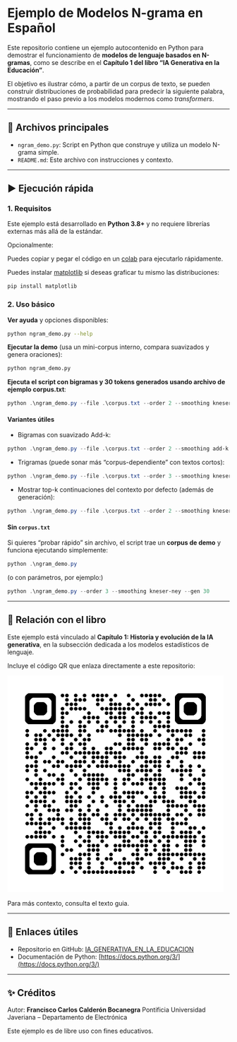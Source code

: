 
# Ejemplo de Modelos N-grama en Español

Este repositorio contiene un ejemplo autocontenido en Python para demostrar el funcionamiento de **modelos de lenguaje basados en N-gramas**, como se describe en el **Capítulo 1 del libro “IA Generativa en la Educación”**.

El objetivo es ilustrar cómo, a partir de un corpus de texto, se pueden construir distribuciones de probabilidad para predecir la siguiente palabra, mostrando el paso previo a los modelos modernos como *transformers*.

---

## 📂 Archivos principales

- `ngram_demo.py`: Script en Python que construye y utiliza un modelo N-grama simple.
- `README.md`: Este archivo con instrucciones y contexto.

---

## ▶️ Ejecución rápida

### 1. Requisitos

Este ejemplo está desarrollado en **Python 3.8+** y no requiere librerías externas más allá de la estándar.

Opcionalmente:

Puedes copiar y pegar el código en un  [colab](https://colab.research.google.com/) para ejecutarlo rápidamente.

Puedes instalar [matplotlib](https://matplotlib.org/) si deseas graficar tu mismo las distribuciones:

```bash
pip install matplotlib
````

### 2. Uso básico

**Ver ayuda** y opciones disponibles:

```bash
python ngram_demo.py --help
```
**Ejecutar la demo** (usa un mini-corpus interno, compara suavizados y genera oraciones):

```bash
python ngram_demo.py
```

**Ejecuta el script con bigramas y 30 tokens generados usando archivo de ejemplo corpus.txt**:

```powershell
python .\ngram_demo.py --file .\corpus.txt --order 2 --smoothing kneser-ney --gen 30
```

#### Variantes útiles

* Bigramas con suavizado Add-k:

```powershell
python .\ngram_demo.py --file .\corpus.txt --order 2 --smoothing add-k --k 0.1 --gen 30
```

* Trigramas (puede sonar más “corpus-dependiente” con textos cortos):

```powershell
python .\ngram_demo.py --file .\corpus.txt --order 3 --smoothing kneser-ney --gen 30
```

* Mostrar top-k continuaciones del contexto por defecto (además de generación):

```powershell
python .\ngram_demo.py --file .\corpus.txt --order 2 --smoothing kneser-ney --topk 10 --gen 30
```

#### Sin `corpus.txt`

Si quieres “probar rápido” sin archivo, el script trae un **corpus de demo** y funciona ejecutando simplemente:

```powershell
python .\ngram_demo.py
```

(o con parámetros, por ejemplo:)

```powershell
python .\ngram_demo.py --order 3 --smoothing kneser-ney --gen 30
```



---


## 📖 Relación con el libro

Este ejemplo está vinculado al **Capítulo 1: Historia y evolución de la IA generativa**, en la subsección dedicada a los modelos estadísticos de lenguaje.

Incluye el código QR que enlaza directamente a este repositorio:

![QR](qrcode_github_ejemplo1.png)

Para más contexto, consulta el texto guia.

---

## 🔗 Enlaces útiles

* Repositorio en GitHub: [IA\_GENERATIVA\_EN\_LA\_EDUCACION](https://github.com/calderonf/IA_GENERATIVA_EN_LA_EDUCACION)
* Documentación de Python: [https://docs.python.org/3/](https://docs.python.org/3/)

---

## ✨ Créditos

Autor: **Francisco Carlos Calderón Bocanegra**
Pontificia Universidad Javeriana – Departamento de Electrónica

Este ejemplo es de libre uso con fines educativos.

```